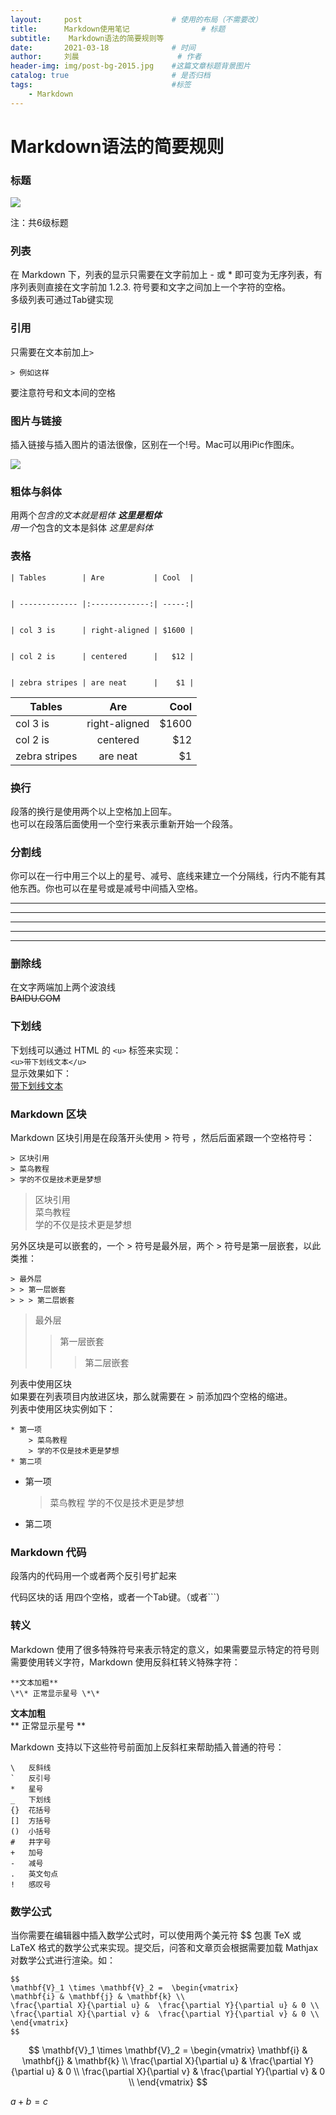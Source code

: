 ```yaml
---
layout:     post   				    # 使用的布局（不需要改）
title:      Markdown使用笔记				# 标题 
subtitle:    Markdown语法的简要规则等
date:       2021-03-18 				# 时间
author:     刘晨 						# 作者
header-img: img/post-bg-2015.jpg 	#这篇文章标题背景图片
catalog: true 						# 是否归档
tags:								#标签
    - Markdown
---
```


# Markdown语法的简要规则
### 标题
![](https://tva1.sinaimg.cn/large/008eGmZEly1goo0u40h18j30eh09cgm7.jpg)

注：共6级标题

### 列表
在 Markdown 下，列表的显示只需要在文字前加上 - 或 * 即可变为无序列表，有序列表则直接在文字前加 1.2.3. 符号要和文字之间加上一个字符的空格。  
多级列表可通过Tab键实现

### 引用
只需要在文本前加上``> ``  

```> 例如这样```

要注意符号和文本间的空格

### 图片与链接
插入链接与插入图片的语法很像，区别在一个!号。Mac可以用iPic作图床。

![](https://tva1.sinaimg.cn/large/008eGmZEly1goo1yy6drzj30ix0ct3z1.jpg)

### 粗体与斜体
用两个*包含的文本就是粗体 **这里是粗体**  
用一个*包含的文本是斜体 *这里是斜体*
  
### 表格
```
| Tables        | Are           | Cool  |

	
| ------------- |:-------------:| -----:|

	
| col 3 is      | right-aligned | $1600 |

	
| col 2 is      | centered      |   $12 |

	
| zebra stripes | are neat      |    $1 |
```
| Tables        | Are           | Cool  |
| ------------- |:-------------:| -----:|
| col 3 is      | right-aligned | $1600 |
| col 2 is      | centered      |   $12 |
| zebra stripes | are neat      |    $1 |

### 换行
段落的换行是使用两个以上空格加上回车。  
也可以在段落后面使用一个空行来表示重新开始一个段落。

### 分割线
你可以在一行中用三个以上的星号、减号、底线来建立一个分隔线，行内不能有其他东西。你也可以在星号或是减号中间插入空格。

***
---
___
* * * 
------------------

### 删除线
在文字两端加上两个波浪线  
~~BAIDU.COM~~

### 下划线
下划线可以通过 HTML 的 ``<u>`` 标签来实现：  
``<u>带下划线文本</u>``  
显示效果如下：  
<u>带下划线文本</u>

### Markdown 区块
Markdown 区块引用是在段落开头使用 > 符号 ，然后后面紧跟一个空格符号：
```
> 区块引用
> 菜鸟教程
> 学的不仅是技术更是梦想
```
> 区块引用  
> 菜鸟教程   
> 学的不仅是技术更是梦想

另外区块是可以嵌套的，一个 > 符号是最外层，两个 > 符号是第一层嵌套，以此类推：
```
> 最外层
> > 第一层嵌套
> > > 第二层嵌套
```
> 最外层
> > 第一层嵌套
> > > 第二层嵌套


列表中使用区块  
如果要在列表项目内放进区块，那么就需要在 > 前添加四个空格的缩进。  
列表中使用区块实例如下：
```
* 第一项
    > 菜鸟教程
    > 学的不仅是技术更是梦想
* 第二项
```
* 第一项
    > 菜鸟教程
    > 学的不仅是技术更是梦想
* 第二项

### Markdown 代码
段落内的代码用一个或者两个反引号扩起来  

代码区块的话
用四个空格，或者一个Tab键。（或者```）

### 转义
Markdown 使用了很多特殊符号来表示特定的意义，如果需要显示特定的符号则需要使用转义字符，Markdown 使用反斜杠转义特殊字符：
````
**文本加粗** 
\*\* 正常显示星号 \*\*
````
**文本加粗**   
\*\* 正常显示星号 \*\*

Markdown 支持以下这些符号前面加上反斜杠来帮助插入普通的符号：

```
\   反斜线
`   反引号
*   星号
_   下划线
{}  花括号
[]  方括号
()  小括号
#   井字号
+   加号
-   减号
.   英文句点
!   感叹号
```

### 数学公式
当你需要在编辑器中插入数学公式时，可以使用两个美元符 $$ 包裹 TeX 或 LaTeX 格式的数学公式来实现。提交后，问答和文章页会根据需要加载 Mathjax 对数学公式进行渲染。如：

```
$$
\mathbf{V}_1 \times \mathbf{V}_2 =  \begin{vmatrix} 
\mathbf{i} & \mathbf{j} & \mathbf{k} \\
\frac{\partial X}{\partial u} &  \frac{\partial Y}{\partial u} & 0 \\
\frac{\partial X}{\partial v} &  \frac{\partial Y}{\partial v} & 0 \\
\end{vmatrix}
$$
```

$$
\mathbf{V}_1 \times \mathbf{V}_2 =  \begin{vmatrix} 
\mathbf{i} & \mathbf{j} & \mathbf{k} \\
\frac{\partial X}{\partial u} &  \frac{\partial Y}{\partial u} & 0 \\
\frac{\partial X}{\partial v} &  \frac{\partial Y}{\partial v} & 0 \\
\end{vmatrix}
$$

$a + b = c$